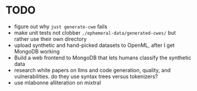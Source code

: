 # TODO

- figure out why `just generate-cwe` fails
- make unit tests not clobber `./ephemeral-data/generated-cwes/` but rather use their own directory
- upload synthetic and hand-picked datasets to OpenML, after I get MongoDB working
- Build a web frontend to MongoDB that lets humans classify the synthetic data
- research white papers on llms and code generation, quality, and vulnerabilities. do they use syntax trees versus tokenizers?
- use mlabonne alliteration on mixtral